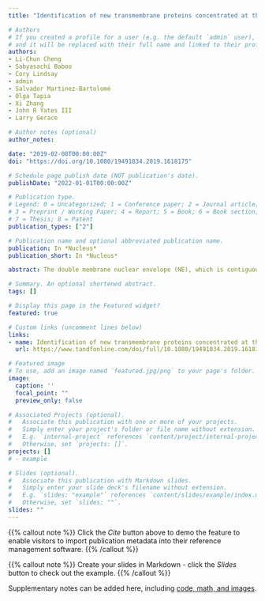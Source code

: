 ```yaml
---
title: "Identification of new transmembrane proteins concentrated at the nuclear envelope using organellar proteomics of mesenchymal cells"

# Authors
# If you created a profile for a user (e.g. the default `admin` user), write the username (folder name) here 
# and it will be replaced with their full name and linked to their profile.
authors:
- Li-Chun Cheng
- Sabyasachi Baboo
- Cory Lindsay
- admin
- Salvador Martinez-Bartolomé
- Olga Tapia
- Xi Zhang
- John R Yates III
- Larry Gerace

# Author notes (optional)
author_notes:

date: "2019-02-08T00:00:00Z"
doi: "https://doi.org/10.1080/19491034.2019.1618175"

# Schedule page publish date (NOT publication's date).
publishDate: "2022-01-01T00:00:00Z"

# Publication type.
# Legend: 0 = Uncategorized; 1 = Conference paper; 2 = Journal article;
# 3 = Preprint / Working Paper; 4 = Report; 5 = Book; 6 = Book section;
# 7 = Thesis; 8 = Patent
publication_types: ["2"]

# Publication name and optional abbreviated publication name.
publication: In *Nucleus*
publication_short: In *Nucleus*

abstract: The double membrane nuclear envelope (NE), which is contiguous with the ER, contains nuclear pore complexes (NPCs) – the channels for nucleocytoplasmic transport, and the nuclear lamina (NL) – a scaffold for NE and chromatin organization. Since numerous human diseases linked to NE proteins occur in mesenchyme-derived cells, we used proteomics to characterize NE and other subcellular fractions isolated from mesenchymal stem cells and from adipocytes and myocytes. Based on spectral abundance, we calculated enrichment scores for proteins in the NE fractions. We demonstrated by quantitative immunofluorescence microscopy that five little-characterized proteins with high enrichment scores are substantially concentrated at the NE, with Itprip exposed at the outer nuclear membrane, Smpd4 enriched at the NPC, and Mfsd10, Tmx4, and Arl6ip6 likely residing in the inner nuclear membrane. These proteins provide new focal points for studying the functions of the NE. Moreover, our datasets provide a resource for evaluating additional potential NE proteins.

# Summary. An optional shortened abstract.
tags: []

# Display this page in the Featured widget?
featured: true

# Custom links (uncomment lines below)
links:
- name: Identification of new transmembrane proteins concentrated at the nuclear envelope using organellar proteomics of mesenchymal cells
  url: https://www.tandfonline.com/doi/full/10.1080/19491034.2019.1618175

# Featured image
# To use, add an image named `featured.jpg/png` to your page's folder. 
image:
  caption: ''
  focal_point: ""
  preview_only: false

# Associated Projects (optional).
#   Associate this publication with one or more of your projects.
#   Simply enter your project's folder or file name without extension.
#   E.g. `internal-project` references `content/project/internal-project/index.md`.
#   Otherwise, set `projects: []`.
projects: []
# - example

# Slides (optional).
#   Associate this publication with Markdown slides.
#   Simply enter your slide deck's filename without extension.
#   E.g. `slides: "example"` references `content/slides/example/index.md`.
#   Otherwise, set `slides: ""`.
slides: ""
---
```


{{% callout note %}}
Click the *Cite* button above to demo the feature to enable visitors to import publication metadata into their reference management software.
{{% /callout %}}

{{% callout note %}}
Create your slides in Markdown - click the *Slides* button to check out the example.
{{% /callout %}}

Supplementary notes can be added here, including [code, math, and images](https://wowchemy.com/docs/writing-markdown-latex/).

